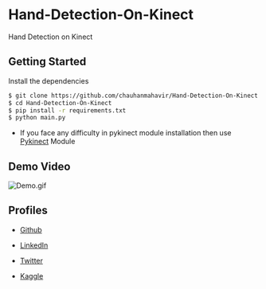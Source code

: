 # Hand-Detection-On-Kinect
Hand Detection on Kinect

## Getting Started

Install the dependencies

```bash
$ git clone https://github.com/chauhanmahavir/Hand-Detection-On-Kinect.git
$ cd Hand-Detection-On-Kinect
$ pip install -r requirements.txt
$ python main.py
```

* If you face any difficulty in pykinect module installation then use [Pykinect](https://github.com/chauhanmahavir/Hand-Detection-On-Kinect/blob/main/library/) Module

## Demo Video

![Demo.gif](https://github.com/chauhanmahavir/Hand-Detection-On-Kinect/blob/main/GIF/demo.gif)


## Profiles

* [Github](https://github.com/chauhanmahavir)

* [LinkedIn](https://www.linkedin.com/in/chauhan-mahaveer-13674b157)

* [Twitter](https://twitter.com/Chauhan_Meet98)

* [Kaggle](https://www.kaggle.com/mahavirchauhan)
